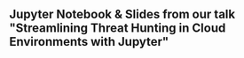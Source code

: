 ## Jupyter Notebook & Slides from our talk "Streamlining Threat Hunting in Cloud Environments with Jupyter"
